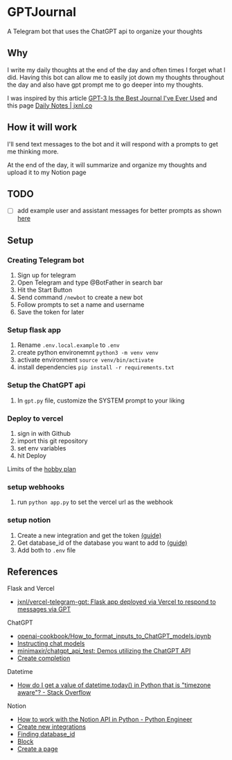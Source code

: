 # GPTJournal

A Telegram bot that uses the ChatGPT api to organize your thoughts

## Why

I write my daily thoughts at the end of the day and often times I forget what I did. Having this bot can allow me to easily jot down my thoughts throughout the day and also have gpt prompt me to go deeper into my thoughts.

I was inspired by this article [GPT-3 Is the Best Journal I've Ever Used](https://every.to/chain-of-thought/gpt-3-is-the-best-journal-you-ve-ever-used) and this page [Daily Notes | jxnl.co](https://www.jxnl.co/notes)

## How it will work

I'll send text messages to the bot and it will respond with a prompts to get me thinking more.

At the end of the day, it will summarize and organize my thoughts and upload it to my Notion page

## TODO

- [ ] add example user and assistant messages for better prompts as shown [here](https://github.com/openai/openai-cookbook/blob/main/examples/How_to_format_inputs_to_ChatGPT_models.ipynb)

## Setup

### Creating Telegram bot

1. Sign up for telegram
1. Open Telegram and type @BotFather in search bar
1. Hit the Start Button
1. Send command `/newbot` to create a new bot
1. Follow prompts to set a name and username
1. Save the token for later

### Setup flask app

1. Rename `.env.local.example` to `.env`
2. create python environemnt `python3 -m venv venv`
3. activate environment `source venv/bin/activate`
4. install dependencies `pip install -r requirements.txt`

### Setup the ChatGPT api

1. In `gpt.py` file, customize the SYSTEM prompt to your liking

### Deploy to vercel

1. sign in with Github
2. import this git repository
3. set env variables
4. hit Deploy

Limits of the [hobby plan](https://vercel.com/docs/concepts/limits/overview#general-limits)

### setup webhooks

1. run `python app.py` to set the vercel url as the webhook

### setup notion

1. Create a new integration and get the token [(guide)](https://developers.notion.com/docs/create-a-notion-integration)
2. Get database_id of the database you want to add to [(guide)](https://developers.notion.com/docs/working-with-databases#adding-pages-to-a-database)
3. Add both to `.env` file

## References

Flask and Vercel

- [jxnl/vercel-telegram-gpt: Flask app deployed via Vercel to respond to messages via GPT](https://github.com/jxnl/vercel-telegram-gpt)

ChatGPT

- [openai-cookbook/How_to_format_inputs_to_ChatGPT_models.ipynb](https://github.com/openai/openai-cookbook/blob/main/examples/How_to_format_inputs_to_ChatGPT_models.ipynb)
- [Instructing chat models](https://platform.openai.com/docs/guides/chat/instructing-chat-models)
- [minimaxir/chatgpt_api_test: Demos utilizing the ChatGPT API](https://github.com/minimaxir/chatgpt_api_test)
- [Create completion](https://platform.openai.com/docs/api-reference/completions/create)

Datetime

- [How do I get a value of datetime.today() in Python that is "timezone aware"? - Stack Overflow](https://stackoverflow.com/questions/4530069/how-do-i-get-a-value-of-datetime-today-in-python-that-is-timezone-aware)

Notion

- [How to work with the Notion API in Python - Python Engineer](https://www.python-engineer.com/posts/notion-api-python/)
- [Create new integrations](https://www.notion.so/my-integrations)
- [Finding database_id](https://developers.notion.com/docs/working-with-databases#adding-pages-to-a-database)
- [Block](https://developers.notion.com/reference/block)
- [Create a page](https://developers.notion.com/reference/post-page)
